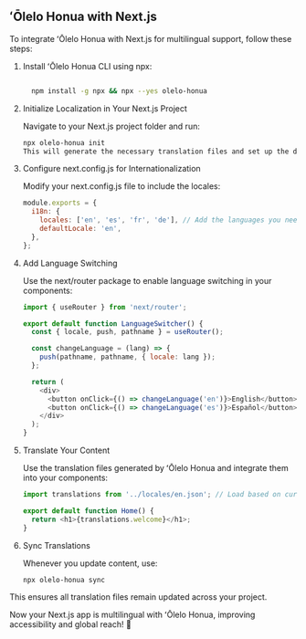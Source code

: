 ## ʻŌlelo Honua with Next.js

To integrate ʻŌlelo Honua with Next.js for multilingual support, follow these steps:

1. Install ʻŌlelo Honua CLI using npx:
    ```bash
    
      npm install -g npx && npx --yes olelo-honua
    ```

2. Initialize Localization in Your Next.js Project
   
    Navigate to your Next.js project folder and run:
  
    ```bash
    npx olelo-honua init
    This will generate the necessary translation files and set up the directory structure.
    ```

4. Configure next.config.js for Internationalization

    Modify your next.config.js file to include the locales:

    ```js
    module.exports = {
      i18n: {
        locales: ['en', 'es', 'fr', 'de'], // Add the languages you need
        defaultLocale: 'en',
      },
    };
    ```

4. Add Language Switching

    Use the next/router package to enable language switching in your components:

    ```js
    import { useRouter } from 'next/router';
    
    export default function LanguageSwitcher() {
      const { locale, push, pathname } = useRouter();
    
      const changeLanguage = (lang) => {
        push(pathname, pathname, { locale: lang });
      };
    
      return (
        <div>
          <button onClick={() => changeLanguage('en')}>English</button>
          <button onClick={() => changeLanguage('es')}>Español</button>
        </div>
      );
    }
    ```

5. Translate Your Content

    Use the translation files generated by ʻŌlelo Honua and integrate them into your components:
    
    ```js
    import translations from '../locales/en.json'; // Load based on current locale
    
    export default function Home() {
      return <h1>{translations.welcome}</h1>;
    }
    ```

6. Sync Translations

    Whenever you update content, use:
    
    ```bash
    npx olelo-honua sync
    ```

This ensures all translation files remain updated across your project.

Now your Next.js app is multilingual with ʻŌlelo Honua, improving accessibility and global reach! 🚀 
